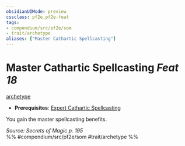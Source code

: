 ```yaml
---
obsidianUIMode: preview
cssclass: pf2e,pf2e-feat
tags:
- compendium/src/pf2e/som
- trait/archetype
aliases: ["Master Cathartic Spellcasting"]
---
```

# Master Cathartic Spellcasting  *Feat 18*  
[archetype](../../Rules/traits/archetype.md)  

- **Prerequisites**: [Expert Cathartic Spellcasting](expert-cathartic-spellcasting-som.md)

You gain the master spellcasting benefits.

*Source: Secrets of Magic p. 195*  
%% #compendium/src/pf2e/som #trait/archetype %%